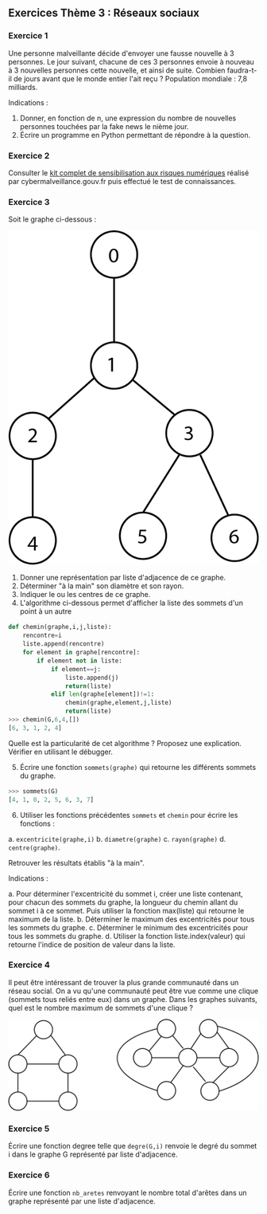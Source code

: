 ## Exercices Thème 3 : Réseaux sociaux

### Exercice 1

Une personne malveillante décide d'envoyer une fausse nouvelle à 3 personnes. Le jour suivant, chacune de ces 3 personnes envoie à nouveau à 3 nouvelles personnes cette nouvelle, et ainsi de suite. Combien faudra-t-il de jours avant que le monde entier l'ait reçu ?
Population mondiale : 7,8 milliards.

Indications :

1. Donner, en fonction de n, une expression du nombre de nouvelles personnes touchées par la fake news le nième jour.
2. Écrire un programme en Python permettant de répondre à la question.

### Exercice 2

Consulter le [kit complet de sensibilisation aux risques numériques](Assets/kit_complet_de_sensibilisation.pdf) réalisé par cybermalveillance.gouv.fr puis effectué le test de connaissances.

### Exercice 3

Soit le graphe ci-dessous :

<img src="Assets/graphe.png">

1. Donner une représentation par liste d'adjacence de ce graphe.
2. Déterminer "à la main" son diamètre et son rayon.
3. Indiquer le ou les centres de ce graphe.
4. L'algorithme ci-dessous permet d'afficher la liste des sommets d'un point à un autre

```Python
def chemin(graphe,i,j,liste):
    rencontre=i
    liste.append(rencontre)
    for element in graphe[rencontre]:
        if element not in liste:
            if element==j:
                liste.append(j)
                return(liste)
            elif len(graphe[element])!=1:
                chemin(graphe,element,j,liste)
                return(liste)
>>> chemin(G,6,4,[])
[6, 3, 1, 2, 4]
```
Quelle est la particularité de cet algorithme ? Proposez une explication.  
Vérifier en utilisant le débugger.  

5.   Écrire une fonction `sommets(graphe)` qui retourne les différents sommets du graphe.

```Python
>>> sommets(G)
[4, 1, 0, 2, 5, 6, 3, 7]
```

6. Utiliser les fonctions précédentes `sommets` et `chemin` pour écrire les fonctions :

a. `excentricite(graphe,i)`
b. `diametre(graphe)` 
c. `rayon(graphe)`
d. `centre(graphe)`.

Retrouver les résultats établis "à la main". 

Indications :

a. Pour déterminer l'excentricité du sommet i, créer une liste contenant, pour chacun des sommets du graphe, la longueur du chemin allant du sommet i à ce sommet. Puis utiliser la fonction max(liste) qui retourne le maximum de la liste.
b. Déterminer le maximum des excentricités pour tous les sommets du graphe.
c. Déterminer le minimum des excentricités pour tous les sommets du graphe.
d. Utiliser la fonction liste.index(valeur) qui retourne l'indice de position de valeur dans la liste.


### Exercice 4

Il peut être intéressant de trouver la plus grande communauté dans un réseau social. On a vu qu'une communauté peut être vue comme une clique (sommets tous reliés entre eux) dans un graphe. Dans les graphes suivants, quel est le nombre maximum de sommets d'une clique ?

<img src="Assets/cliques.png">

### Exercice 5

Écrire une fonction degree telle que `degre(G,i)` renvoie le degré du sommet i dans le graphe G représenté par liste d'adjacence.

### Exercice 6

Écrire une fonction `nb_aretes` renvoyant le nombre total d'arêtes dans un graphe représenté par une liste d'adjacence.


